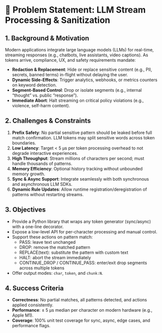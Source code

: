 # 📑 Problem Statement: LLM Stream Processing & Sanitization

## 1. Background & Motivation
Modern applications integrate large language models (LLMs) for real-time, streaming responses (e.g., chatbots, live assistants, video captions). As tokens arrive, compliance, UX, and safety requirements mandate:
- **Redaction & Replacement**: Hide or replace sensitive content (e.g., PII, secrets, banned terms) in-flight without delaying the user.
- **Dynamic Side-Effects**: Trigger analytics, webhooks, or metrics counters on keyword detection.
- **Segment-Based Control**: Drop or isolate segments (e.g., internal “thought” vs. public “response”).
- **Immediate Abort**: Halt streaming on critical policy violations (e.g., violence, self-harm content).

## 2. Challenges & Constraints
1. **Prefix Safety**: No partial sensitive pattern should be leaked before full match confirmation. LLM tokens may split sensitive words across token boundaries.
2. **Low Latency**: Target < 5 µs per token processing overhead to not degrade interactive experiences.
3. **High Throughput**: Stream millions of characters per second; must handle thousands of patterns.
4. **Memory Efficiency**: Optional history tracking without unbounded memory growth.
5. **Sync & Async Support**: Integrate seamlessly with both synchronous and asynchronous LLM SDKs.
6. **Dynamic Rule Updates**: Allow runtime registration/deregistration of patterns without restarting streams.

## 3. Objectives
- Provide a Python library that wraps any token generator (sync/async) with a one-line decorator.
- Expose a low-level API for per-character processing and manual control.
- Support these actions on pattern match:
  - PASS: leave text unchanged
  - DROP: remove the matched pattern
  - REPLACE(text): substitute the pattern with custom text
  - HALT: abort the stream immediately
  - CONTINUE_DROP / CONTINUE_PASS: enter/exit drop segments across multiple tokens
- Offer output modes: `char`, `token`, and `chunk:N`.

## 4. Success Criteria
- **Correctness**: No partial matches, all patterns detected, and actions applied consistently.
- **Performance**: ≤ 5 µs median per character on modern hardware (e.g., Apple M1).
- **Coverage**: 100% unit test coverage for sync, async, edge cases, and performance flags.
 